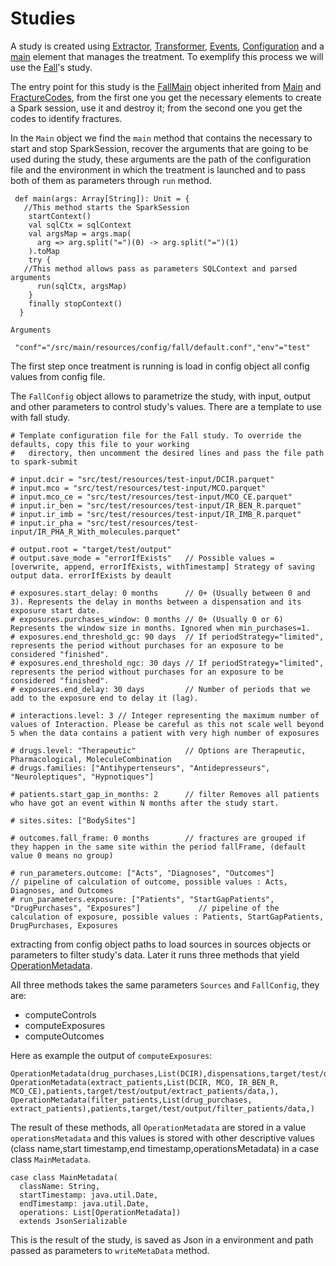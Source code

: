 # Studies

A study is created using [Extractor](https://github.com/X-DataInitiative/SCALPEL-Extraction/blob/master/src/main/scala/fr/polytechnique/cmap/cnam/etl/extractors/Extractor.scala),
[Transformer](Transformer.md), [Events](Events.md), 
[Configuration](https://github.com/X-DataInitiative/SCALPEL-Extraction/blob/master/src/main/scala/fr/polytechnique/cmap/cnam/study/fall/config/FallConfig.scala) 
and a [main](https://github.com/X-DataInitiative/SCALPEL-Extraction/blob/master/src/main/scala/fr/polytechnique/cmap/cnam/study/fall/FallMain.scala) 
element that manages the treatment.
To exemplify this process we will use the  [Fall](https://github.com/X-DataInitiative/SCALPEL-Extraction/blob/master/src/main/scala/fr/polytechnique/cmap/cnam/study/fall/)'s study.

The entry point for this study is the [FallMain](https://github.com/X-DataInitiative/SCALPEL-Extraction/blob/master/src/main/scala/fr/polytechnique/cmap/cnam/study/fall/FallMain.scala) 
object inherited from [Main](https://github.com/X-DataInitiative/SCALPEL-Extraction/blob/master/src/main/scala/fr/polytechnique/cmap/cnam/Main.scala) 
and [FractureCodes](https://github.com/X-DataInitiative/SCALPEL-Extraction/blob/master/src/main/scala/fr/polytechnique/cmap/cnam/study/fall/codes/FractureCodes.scala), 
from the first one you get the necessary elements to create a Spark session, use it and destroy it; from the second one 
you get the codes to identify fractures.

In the `Main` object we find the `main` method that contains the necessary to start and stop SparkSession,
recover the arguments that are going to be 
used during the study, these arguments are the path of the configuration file and the 
environment in which the treatment is launched and to pass both of them as parameters through `run` method.

```
 def main(args: Array[String]): Unit = {
   //This method starts the SparkSession
    startContext()
    val sqlCtx = sqlContext
    val argsMap = args.map(
      arg => arg.split("=")(0) -> arg.split("=")(1)
    ).toMap
    try {
   //This method allows pass as parameters SQLContext and parsed arguments
      run(sqlCtx, argsMap)
    }
    finally stopContext()
  }
```
```
Arguments

 "conf"="/src/main/resources/config/fall/default.conf","env"="test"
```

The first step once treatment is running is load in config object all config values from config file.

The `FallConfig` object allows to parametrize the study, with input, output and other parameters
to control study's values. There are a template to use with fall study.

```
# Template configuration file for the Fall study. To override the defaults, copy this file to your working
#   directory, then uncomment the desired lines and pass the file path to spark-submit

# input.dcir = "src/test/resources/test-input/DCIR.parquet"
# input.mco = "src/test/resources/test-input/MCO.parquet"
# input.mco_ce = "src/test/resources/test-input/MCO_CE.parquet"
# input.ir_ben = "src/test/resources/test-input/IR_BEN_R.parquet"
# input.ir_imb = "src/test/resources/test-input/IR_IMB_R.parquet"
# input.ir_pha = "src/test/resources/test-input/IR_PHA_R_With_molecules.parquet"

# output.root = "target/test/output"
# output.save_mode = "errorIfExists"   // Possible values = [overwrite, append, errorIfExists, withTimestamp] Strategy of saving output data. errorIfExists by deault

# exposures.start_delay: 0 months      // 0+ (Usually between 0 and 3). Represents the delay in months between a dispensation and its exposure start date.
# exposures.purchases_window: 0 months // 0+ (Usually 0 or 6) Represents the window size in months. Ignored when min_purchases=1.
# exposures.end_threshold_gc: 90 days  // If periodStrategy="limited", represents the period without purchases for an exposure to be considered "finished".
# exposures.end_threshold_ngc: 30 days // If periodStrategy="limited", represents the period without purchases for an exposure to be considered "finished".
# exposures.end_delay: 30 days         // Number of periods that we add to the exposure end to delay it (lag).

# interactions.level: 3 // Integer representing the maximum number of values of Interaction. Please be careful as this not scale well beyond 5 when the data contains a patient with very high number of exposures

# drugs.level: "Therapeutic"           // Options are Therapeutic, Pharmacological, MoleculeCombination
# drugs.families: ["Antihypertenseurs", "Antidepresseurs", "Neuroleptiques", "Hypnotiques"]

# patients.start_gap_in_months: 2      // filter Removes all patients who have got an event within N months after the study start.

# sites.sites: ["BodySites"]

# outcomes.fall_frame: 0 months        // fractures are grouped if they happen in the same site within the period fallFrame, (default value 0 means no group)

# run_parameters.outcome: ["Acts", "Diagnoses", "Outcomes"]                                           // pipeline of calculation of outcome, possible values : Acts, Diagnoses, and Outcomes
# run_parameters.exposure: ["Patients", "StartGapPatients", "DrugPurchases", "Exposures"]             // pipeline of the calculation of exposure, possible values : Patients, StartGapPatients, DrugPurchases, Exposures

```

extracting from config object  paths to load sources in sources objects or parameters to filter 
study's data.
Later it runs three methods that yield [OperationMetadata](https://github.com/X-DataInitiative/SCALPEL-Extraction/blob/master/src/main/scala/fr/polytechnique/cmap/cnam/util/reporting/OperationMetadata.scala).

All three methods takes the same parameters `Sources` and `FallConfig`, they are:

- computeControls
- computeExposures
- computeOutcomes

Here as example the output of `computeExposures`:

```
OperationMetadata(drug_purchases,List(DCIR),dispensations,target/test/output/drug_purchases/data,target/test/output/drug_purchases/patients), 
OperationMetadata(extract_patients,List(DCIR, MCO, IR_BEN_R, MCO_CE),patients,target/test/output/extract_patients/data,), 
OperationMetadata(filter_patients,List(drug_purchases, extract_patients),patients,target/test/output/filter_patients/data,)
```
The result of these methods, all `OperationMetadata` are stored in a value `operationsMetadata`
and this values is stored with other descriptive values 
(class name,start timestamp,end timestamp,operationsMetadata) in a case class `MainMetadata`.

```
case class MainMetadata(
  className: String,
  startTimestamp: java.util.Date,
  endTimestamp: java.util.Date,
  operations: List[OperationMetadata])
  extends JsonSerializable
```

This is the result of the study, is saved as Json in a environment and path passed as parameters to
`writeMetaData` method.